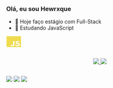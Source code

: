 ### Olá, eu sou Hewrxque

- 🔭 Hoje faço estágio com Full-Stack
- 🌱 Estudando JavaScript
 <img align="center" alt="Rafa-Js" height="30" width="40" src="https://raw.githubusercontent.com/devicons/devicon/master/icons/javascript/javascript-plain.svg">

  ##
  
<div align="center">
  <a href="https://github.com/hewrxque">
  <img height="180em" src="https://github-readme-stats.vercel.app/api?username=hewrxque&show_icons=true&theme=merko&include_all_commits=true&count_private=true"/>
  <img height="180em" src="https://github-readme-stats.vercel.app/api/top-langs/?username=hewrxque&layout=compact&langs_count=7&theme=merko"/>
</div>

  ##
  
  <div>
  <a href="https://instagram.com/hze.v" target="_blank"><img src="https://img.shields.io/badge/-Instagram-%23E4405F?style=for-the-badge&logo=instagram&logoColor=white" target="_blank"></a>
  <a href = "mailto:josehenriquevieiradacruz@gmail.com"><img src="https://img.shields.io/badge/-Gmail-%23333?style=for-the-badge&logo=gmail&logoColor=white" target="_blank"></a>
  <a href="https://www.linkedin.com/in/josé-henrique-vieira-da-cruz-b2a6021b9" target="_blank"><img src="https://img.shields.io/badge/-LinkedIn-%230077B5?style=for-the-badge&logo=linkedin&logoColor=white" target="_blank"></a> 
 
  </div>

